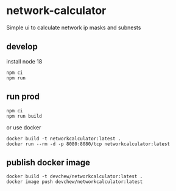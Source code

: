 # network-calculator

Simple ui to calculate network ip masks and subnests

## develop

install node 18

```
npm ci
npm run
```

## run prod

```
npm ci
npm run build
```
or use docker

```
docker build -t networkcalculator:latest .
docker run --rm -d -p 8080:8080/tcp networkcalculator:latest 
```

## publish docker image

```
docker build -t devchew/networkcalculator:latest .
docker image push devchew/networkcalculator:latest
```
